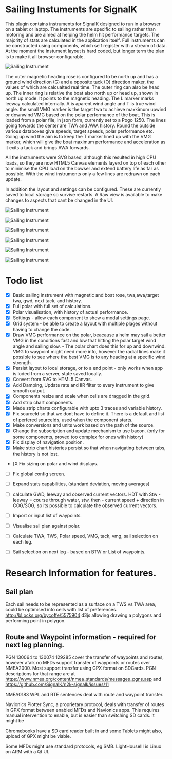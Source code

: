 # Sailing Instuments for SignalK

This plugin contains instruments for SignalK designed to run in a browser on a tablet or laptop. The instruments
are specific to sailing rather than motoring and are aimed at helping the helm hit performance targets. 
The majority of stats are calculated in the application itself. Full instruments can be constructed using
components, which self register with a stream of data. At the moment the instument layout is hard coded, but longer
term the plan is to make it all browser configurable.

![Sailing Instrument](WindInstrumentsv2.png)

The outer magnetic heading rose is configured to be north up and has a ground wind direction (G) and a opposite tack (O) direction maker, the values of which are calcualted real time. The outer ring can also be head up. The inner ring is relative the boat also north up or head up, shown in north up mode. It points to the magnetic heading. The L marker marks leeway calculated internally. A is aparent wind angle and T is true wind angle. the small VMG marker is the target twa to achieve maxkimum upwind or downwind VMG based on the polar performance of the boat. This is loaded from a polar file, in json form, currently set to a Pogo 1250. The lines going towards the center are TWA and AWA history. Round the outside various databoxes give speeds, target speeds, polar performance etc. Going up wind the aim is to keep the T marker lined up with the VMG marker, which will give the boat maximum performance and acceleration as it exits a tack and brings AWA forwards.

All the instruments were SVG based, although this resulted in high CPU loads, so they are now HTML5 Canvas elements layerd on top of each other to minimise the CPU load on the bowser and extend battery life as far as possible. With the wind instruments only a few lines are redrawn on each update. 

In addition the layout and settings can be configured. These are currently saved to local storage so survive restarts. A Raw view is available to make changes to aspects that cant be changed in the UI.

![Sailing Instrument](DataInstruments.png)

![Sailing Instrument](stripchart.png)

![Sailing Instrument](RawLayoutData.png)

![Sailing Instrument](SettingsPage.png)

![Sailing Instrument](TabContentEditing.png)

![Sailing Instrument](TabNaming.png)



# Todo list

- [X] Basic sailing instrument with magnetic and boat rose, twa,awa,target twa, gwd, next tack, and history.
- [X] Full polar with full set of calculations.
- [X] Polar visualisation, with history of actual performance.
- [X] Settings - allow each component to show a modal settings page.
- [X] Grid system - be able to create a layout with multiple plages without having to change the code.
- [X] Draw VMG performance on the polar, beacause a helm may sail a better VMG in the conditions fast and low that hitting the polar target wind angle and sailing slow. - The polar chart does this for up and downwind. VMG to waypoint might need more info, however the radial lines make it possible to see where the best VMG is to any heading at a specific wind strength.
- [X] Persist layout to local storage, or to a end point - only works when app is loded from a server, state saved locally.
- [X] Convert from SVG to HTML5 Canvas.
- [X] Add Damping, Update rate and IIR filter to every instrument to give smooth output.
- [X] Components resize and scale when cells are dragged in the grid.
- [X] Add strip chart components.
- [X] Made strip charts configurable with upto 3 traces and variable history.
- [X] Fix sourceId so that we dont have to define it. There is a default and list of perfered sourceIds, used when the component starts.
- [X] Make conversions and units work based on the path of the source.
- [X] Change the subscription and update mechanism to use bacon. (only for some components, proved too complex for ones with history)
- [X] Fix display of navigation.position.
- [X] Make strip chart histories persist so that when navigating between tabs, the history is not lost.
- [X Fix sizing on polar and wind displays.
- [ ] Fix global config screen.
- [ ] Expand stats capabilities, (standard deviation, moving averages)
- [ ] calculate GWD, leeway and observed current vectors.  HDT with Stw - leeway = course through water, stw, then - current speed + direction in COG/SOG, so its possible to calculate the observed current vectors.
- [ ] Import or input list of waypoints.
- [ ] Visualise sail plan against polar.
- [ ] Calculate TWA, TWS, Polar speed, VMG, tack, vmg, sail selection on each leg.
- [ ] Sail selection on next leg - based on BTW or List of waypoints.



# Research Information for features.

## Sail plan

Each sail needs to be represented as a surface on a TWS vs TWA area, could be optimised into cells with list of preferences.
http://bl.ocks.org/bycoffe/5575904 d3js allowing drawing a polygons and performing point in polygon.

## Route and Waypoint information - required for next leg planning.

PGN 130064 to 130074  129285 cover the transfer of waypoints and routes, however afaik no MFDs support transfer of waypoints or routes over NMEA2000. Most support transfer using GPX format on SDCards. PGN descriptions for that range are at https://www.nmea.org/content/nmea_standards/messages_pgns.asp and https://github.com/SignalK/n2k-signalk/issues/11

NMEA0183 WPL and RTE sentences deal with route and waypoint transfer.

Navionics Plotter Sync, a proprietary protocol, deals with transfer of routes in GPX format between enabled MFDs and Navionics apps. This requires manual intervention to enable, but is easier than switching SD cards. It might be 

Chromebooks have a SD card reader built in and some Tablets might also, upload of GPX might be viable.

Some MFDs might use standard protocols, eg SMB. LightHouseIII is Linux on ARM with a Qt UI.

